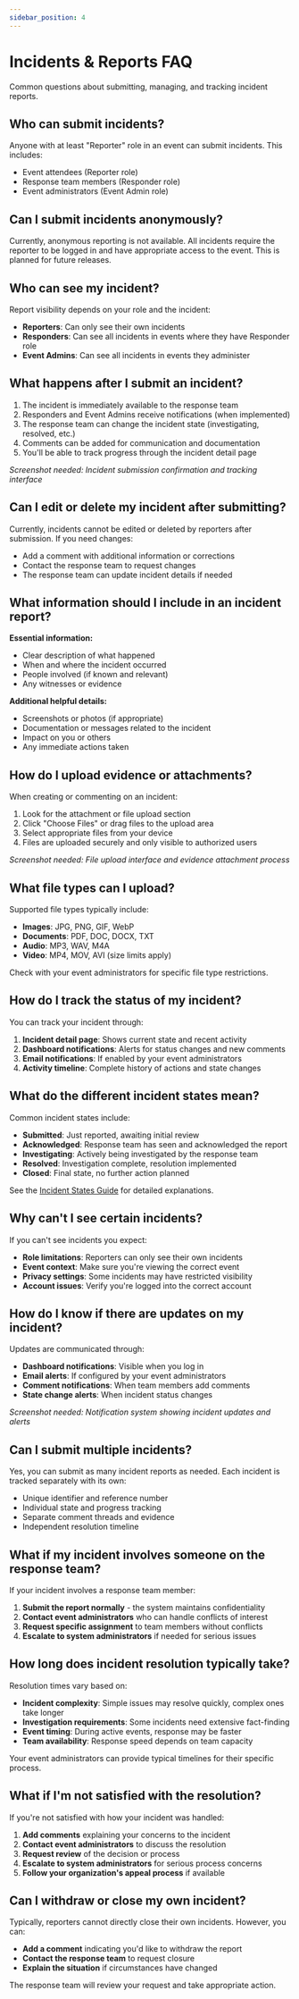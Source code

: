 ```yaml
---
sidebar_position: 4
---
```


# Incidents & Reports FAQ

Common questions about submitting, managing, and tracking incident reports.

## Who can submit incidents?

Anyone with at least "Reporter" role in an event can submit incidents. This includes:
- Event attendees (Reporter role)
- Response team members (Responder role)
- Event administrators (Event Admin role)

## Can I submit incidents anonymously?

Currently, anonymous reporting is not available. All incidents require the reporter to be logged in and have appropriate access to the event. This is planned for future releases.

## Who can see my incident?

Report visibility depends on your role and the incident:
- **Reporters**: Can only see their own incidents
- **Responders**: Can see all incidents in events where they have Responder role
- **Event Admins**: Can see all incidents in events they administer

## What happens after I submit an incident?

1. The incident is immediately available to the response team
2. Responders and Event Admins receive notifications (when implemented)
3. The response team can change the incident state (investigating, resolved, etc.)
4. Comments can be added for communication and documentation
5. You'll be able to track progress through the incident detail page

*Screenshot needed: Incident submission confirmation and tracking interface*

## Can I edit or delete my incident after submitting?

Currently, incidents cannot be edited or deleted by reporters after submission. If you need changes:
- Add a comment with additional information or corrections
- Contact the response team to request changes
- The response team can update incident details if needed

## What information should I include in an incident report?

**Essential information:**
- Clear description of what happened
- When and where the incident occurred
- People involved (if known and relevant)
- Any witnesses or evidence

**Additional helpful details:**
- Screenshots or photos (if appropriate)
- Documentation or messages related to the incident
- Impact on you or others
- Any immediate actions taken

## How do I upload evidence or attachments?

When creating or commenting on an incident:
1. Look for the attachment or file upload section
2. Click "Choose Files" or drag files to the upload area
3. Select appropriate files from your device
4. Files are uploaded securely and only visible to authorized users

*Screenshot needed: File upload interface and evidence attachment process*

## What file types can I upload?

Supported file types typically include:
- **Images**: JPG, PNG, GIF, WebP
- **Documents**: PDF, DOC, DOCX, TXT
- **Audio**: MP3, WAV, M4A
- **Video**: MP4, MOV, AVI (size limits apply)

Check with your event administrators for specific file type restrictions.

## How do I track the status of my incident?

You can track your incident through:
1. **Incident detail page**: Shows current state and recent activity
2. **Dashboard notifications**: Alerts for status changes and new comments
3. **Email notifications**: If enabled by your event administrators
4. **Activity timeline**: Complete history of actions and state changes

## What do the different incident states mean?

Common incident states include:
- **Submitted**: Just reported, awaiting initial review
- **Acknowledged**: Response team has seen and acknowledged the report
- **Investigating**: Actively being investigated by the response team
- **Resolved**: Investigation complete, resolution implemented
- **Closed**: Final state, no further action planned

See the [Incident States Guide](../incident-states.md) for detailed explanations.

## Why can't I see certain incidents?

If you can't see incidents you expect:
- **Role limitations**: Reporters can only see their own incidents
- **Event context**: Make sure you're viewing the correct event
- **Privacy settings**: Some incidents may have restricted visibility
- **Account issues**: Verify you're logged into the correct account

## How do I know if there are updates on my incident?

Updates are communicated through:
- **Dashboard notifications**: Visible when you log in
- **Email alerts**: If configured by your event administrators
- **Comment notifications**: When team members add comments
- **State change alerts**: When incident status changes

*Screenshot needed: Notification system showing incident updates and alerts*

## Can I submit multiple incidents?

Yes, you can submit as many incident reports as needed. Each incident is tracked separately with its own:
- Unique identifier and reference number
- Individual state and progress tracking
- Separate comment threads and evidence
- Independent resolution timeline

## What if my incident involves someone on the response team?

If your incident involves a response team member:
1. **Submit the report normally** - the system maintains confidentiality
2. **Contact event administrators** who can handle conflicts of interest
3. **Request specific assignment** to team members without conflicts
4. **Escalate to system administrators** if needed for serious issues

## How long does incident resolution typically take?

Resolution times vary based on:
- **Incident complexity**: Simple issues may resolve quickly, complex ones take longer
- **Investigation requirements**: Some incidents need extensive fact-finding
- **Event timing**: During active events, response may be faster
- **Team availability**: Response speed depends on team capacity

Your event administrators can provide typical timelines for their specific process.

## What if I'm not satisfied with the resolution?

If you're not satisfied with how your incident was handled:
1. **Add comments** explaining your concerns to the incident
2. **Contact event administrators** to discuss the resolution
3. **Request review** of the decision or process
4. **Escalate to system administrators** for serious process concerns
5. **Follow your organization's appeal process** if available

## Can I withdraw or close my own incident?

Typically, reporters cannot directly close their own incidents. However, you can:
- **Add a comment** indicating you'd like to withdraw the report
- **Contact the response team** to request closure
- **Explain the situation** if circumstances have changed

The response team will review your request and take appropriate action. 